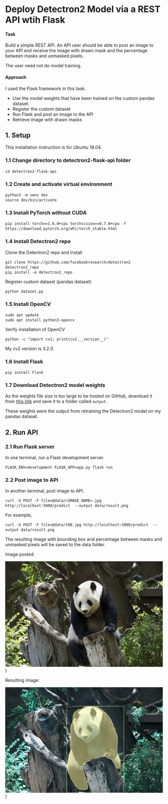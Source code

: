 
# Deploy Detectron2 Model via a REST API wtih Flask

#### Task

Build a simple REST API. An API user should be able to post an image to your API and receive the image with drawn mask and the percentage between masks and unmasked pixels.

The user need not do model training.

#### Approach

I used the Flask framework in this task.

- Use the model weights that have been trained on the custom pandas dataset.
- Register the custom dataset
- Run Flask and post an image to the API
- Retrieve image with drawn masks

## 1. Setup 

This installation instruction is for Ubuntu 18.04. 

### 1.1 Change directory to detectron2-flask-api folder

```
cd detectron2-flask-api
```

### 1.2 Create and activate virtual environment

```
python3 -m venv dev
source dev/bin/activate
```

### 1.3 Install PyTorch without CUDA

```
pip install torch==1.6.0+cpu torchvision==0.7.0+cpu -f https://download.pytorch.org/whl/torch_stable.html
```

### 1.4 Install Detectron2 repo

Clone the Detectron2 repo and install

```
git clone https://github.com/facebookresearch/detectron2 detectron2_repo
pip install -e detectron2_repo
```

Register custom dataset (pandas dataset)

```
python dataset.py
```

### 1.5 Install OpenCV

```
sudo apt update
sudo apt install python3-opencv
```

Verify installation of OpenCV

```
python -c "import cv2; print(cv2.__version__)"
```

My cv2 version is 3.2.0.

### 1.6 Install Flask

```
pip install Flask
```

### 1.7 Download Detectron2 model weights

As the weights file size is too large to be hosted on GitHub, download it from [this link](https://drive.google.com/drive/folders/1ATHGXHwJ-9R3QmsE3nauwK85zCYkpWh-?usp=sharing) and save it to a folder called `output`.

These weights were the output from retraining the Detectron2 model on my pandas dataset.

## 2. Run API

### 2.1 Run Flask server

In one terminal, run a Flask development server.

```
FLASK_ENV=development FLASK_APP=app.py flask run
```

### 2.2 Post image to API

In another terminal, post image to API.

```
curl -X POST -F file=@data/<IMAGE_NAME>.jpg http://localhost:5000/predict  --output data/result.png
```

For example,

```
curl -X POST -F file=@data/t08.jpg http://localhost:5000/predict  --output data/result.png
```

The resulting image with bounding box and percentage between masks and unmasked pixels will be saved to the data folder.

Image posted:

![t08](https://github.com/agrilive/detectron2-instance-segmentation/blob/master/flask-api/data/t08.jpg?raw=true))

Resulting image:

![result](https://github.com/agrilive/detectron2-instance-segmentation/blob/master/flask-api/data/result.png?raw=true))


